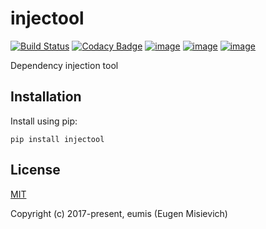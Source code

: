 # injectool

[![Build Status](https://travis-ci.com/eumis/injectool.svg?branch=dev)](https://travis-ci.com/eumis/injectool)
[![Codacy Badge](https://api.codacy.com/project/badge/Grade/4cb734fa62934aa1a839b06c0ab66456)](https://www.codacy.com/app/eumis/injectool?utm_source=github.com&amp;utm_medium=referral&amp;utm_content=eumis/injectool&amp;utm_campaign=Badge_Grade)
[![image](https://img.shields.io/pypi/v/injectool.svg)](https://python.org/pypi/injectool)
[![image](https://img.shields.io/pypi/pyversions/injectool.svg)](https://python.org/pypi/injectool)
[![image](https://img.shields.io/pypi/l/injectool.svg)](https://python.org/pypi/injectool)

Dependency injection tool

## Installation

Install using pip:

`pip install injectool`

## License

[MIT](http://opensource.org/licenses/MIT)

Copyright (c) 2017-present, eumis (Eugen Misievich)